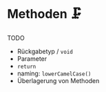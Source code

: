 # Methoden :clamp:

TODO

-   Rückgabetyp / `void`
-   Parameter
-   `return`
-   naming: `lowerCamelCase()`
-   Überlagerung von Methoden